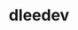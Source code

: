 ---
title: dleedev
github: https://github.com/dleedev
mode: dark
transition: 1s
score: 74.8
archetype:
- Game
---